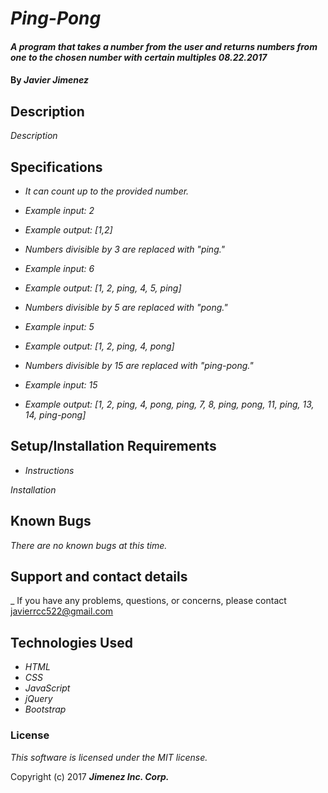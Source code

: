 # _Ping-Pong_

#### _A program that takes a number from the user and returns numbers from one to the chosen number with certain multiples 08.22.2017_

#### By _**Javier Jimenez**_

## Description

_Description_

## Specifications
* _It can count up to the provided number._
* _Example input: 2_
* _Example output: [1,2]_

* _Numbers divisible by 3 are replaced with "ping."_
* _Example input: 6_
* _Example output: [1, 2, ping, 4, 5, ping]_

* _Numbers divisible by 5 are replaced with "pong."_
* _Example input: 5_
* _Example output: [1, 2, ping, 4, pong]_

* _Numbers divisible by 15 are replaced with "ping-pong."_
* _Example input: 15_
* _Example output: [1, 2, ping, 4, pong, ping, 7, 8, ping, pong, 11, ping, 13, 14, ping-pong]_

## Setup/Installation Requirements

* _Instructions_

_Installation_

## Known Bugs

_There are no known bugs at this time._

## Support and contact details

_ If you have any problems, questions, or concerns, please contact javierrcc522@gmail.com

## Technologies Used

* _HTML_
* _CSS_
* _JavaScript_
* _jQuery_
* _Bootstrap_

### License

*This software is licensed under the MIT license.*

Copyright (c) 2017 **_Jimenez Inc. Corp._**
